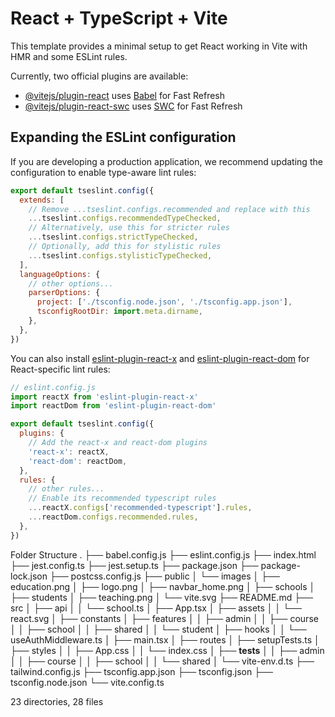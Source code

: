 # React + TypeScript + Vite

This template provides a minimal setup to get React working in Vite with HMR and some ESLint rules.

Currently, two official plugins are available:

- [@vitejs/plugin-react](https://github.com/vitejs/vite-plugin-react/blob/main/packages/plugin-react) uses [Babel](https://babeljs.io/) for Fast Refresh
- [@vitejs/plugin-react-swc](https://github.com/vitejs/vite-plugin-react/blob/main/packages/plugin-react-swc) uses [SWC](https://swc.rs/) for Fast Refresh

## Expanding the ESLint configuration

If you are developing a production application, we recommend updating the configuration to enable type-aware lint rules:

```js
export default tseslint.config({
  extends: [
    // Remove ...tseslint.configs.recommended and replace with this
    ...tseslint.configs.recommendedTypeChecked,
    // Alternatively, use this for stricter rules
    ...tseslint.configs.strictTypeChecked,
    // Optionally, add this for stylistic rules
    ...tseslint.configs.stylisticTypeChecked,
  ],
  languageOptions: {
    // other options...
    parserOptions: {
      project: ['./tsconfig.node.json', './tsconfig.app.json'],
      tsconfigRootDir: import.meta.dirname,
    },
  },
})
```

You can also install [eslint-plugin-react-x](https://github.com/Rel1cx/eslint-react/tree/main/packages/plugins/eslint-plugin-react-x) and [eslint-plugin-react-dom](https://github.com/Rel1cx/eslint-react/tree/main/packages/plugins/eslint-plugin-react-dom) for React-specific lint rules:

```js
// eslint.config.js
import reactX from 'eslint-plugin-react-x'
import reactDom from 'eslint-plugin-react-dom'

export default tseslint.config({
  plugins: {
    // Add the react-x and react-dom plugins
    'react-x': reactX,
    'react-dom': reactDom,
  },
  rules: {
    // other rules...
    // Enable its recommended typescript rules
    ...reactX.configs['recommended-typescript'].rules,
    ...reactDom.configs.recommended.rules,
  },
})
```
Folder Structure 
.
├── babel.config.js
├── eslint.config.js
├── index.html
├── jest.config.ts
├── jest.setup.ts
├── package.json
├── package-lock.json
├── postcss.config.js
├── public
│   └── images
│       ├── education.png
│       ├── logo.png
│       ├── navbar_home.png
│       ├── schools
│       ├── students
│       ├── teaching.png
│       └── vite.svg
├── README.md
├── src
│   ├── api
│   │   └── school.ts
│   ├── App.tsx
│   ├── assets
│   │   └── react.svg
│   ├── constants
│   ├── features
│   │   ├── admin
│   │   ├── course
│   │   ├── school
│   │   ├── shared
│   │   └── student
│   ├── hooks
│   │   └── useAuthMiddleware.ts
│   ├── main.tsx
│   ├── routes
│   ├── setupTests.ts
│   ├── styles
│   │   ├── App.css
│   │   └── index.css
│   ├── __tests__
│   │   ├── admin
│   │   ├── course
│   │   ├── school
│   │   └── shared
│   └── vite-env.d.ts
├── tailwind.config.js
├── tsconfig.app.json
├── tsconfig.json
├── tsconfig.node.json
└── vite.config.ts

23 directories, 28 files
